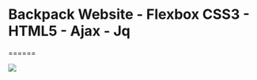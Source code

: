 # Backpack Website - Flexbox CSS3 - HTML5 - Ajax - Jq
======

![](http://loic-design.fr/travel/travel.gif)

